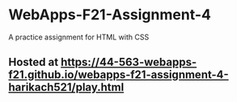 # WebApps-F21-Assignment-4
A practice assignment for HTML with CSS
## Hosted at <https://44-563-webapps-f21.github.io/webapps-f21-assignment-4-harikach521/play.html>